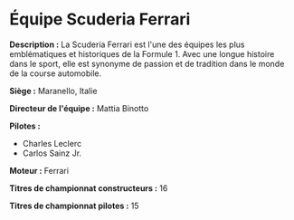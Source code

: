 # Équipe Scuderia Ferrari

**Description :** La Scuderia Ferrari est l'une des équipes les plus emblématiques et historiques de la Formule 1. Avec une longue histoire dans le sport, elle est synonyme de passion et de tradition dans le monde de la course automobile.

**Siège :** Maranello, Italie

**Directeur de l'équipe :** Mattia Binotto

**Pilotes :**
- Charles Leclerc
- Carlos Sainz Jr.

**Moteur :** Ferrari

**Titres de championnat constructeurs :** 16

**Titres de championnat pilotes :** 15
